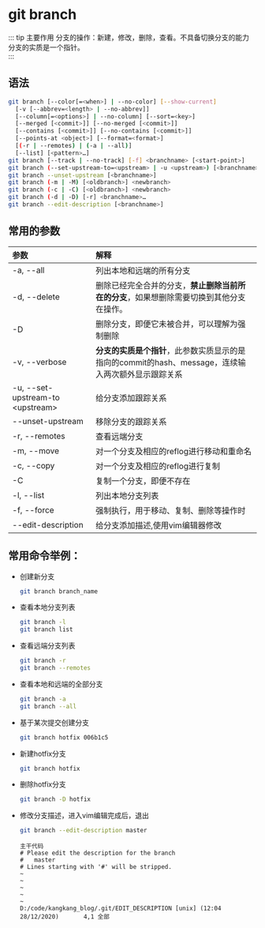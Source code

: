 # git branch

::: tip 主要作用
分支的操作：新建，修改，删除，查看。不具备切换分支的能力  
分支的实质是一个指针。  
:::

## 语法

```bash
git branch [--color[=<when>] | --no-color] [--show-current]
  [-v [--abbrev=<length> | --no-abbrev]]
  [--column[=<options>] | --no-column] [--sort=<key>]
  [--merged [<commit>]] [--no-merged [<commit>]]
  [--contains [<commit>]] [--no-contains [<commit>]]
  [--points-at <object>] [--format=<format>]
  [(-r | --remotes) | (-a | --all)]
  [--list] [<pattern>…​]
git branch [--track | --no-track] [-f] <branchname> [<start-point>]
git branch (--set-upstream-to=<upstream> | -u <upstream>) [<branchname>]
git branch --unset-upstream [<branchname>]
git branch (-m | -M) [<oldbranch>] <newbranch>
git branch (-c | -C) [<oldbranch>] <newbranch>
git branch (-d | -D) [-r] <branchname>…​
git branch --edit-description [<branchname>]
```

## 常用的参数

| 参数                                 | 解释                                                           |
|:---------------------------------- |:------------------------------------------------------------ |
| -a, --all                          | 列出本地和远端的所有分支                                                 |
| -d, --delete                       | 删除已经完全合并的分支，**禁止删除当前所在的分支**，如果想删除需要切换到其他分支在操作。               |
| -D                                 | 删除分支，即便它未被合并，可以理解为强制删除                                       |
| -v, --verbose                      | **分支的实质是个指针**，此参数实质显示的是指向的commit的hash、message，连续输入两次额外显示跟踪关系 |
| -u, --set-upstream-to \<upstream\> | 给分支添加跟踪关系                                                    |
| --unset-upstream                   | 移除分支的跟踪关系                                                    |
| -r, --remotes                      | 查看远端分支                                                       |
| -m, --move                         | 对一个分支及相应的reflog进行移动和重命名                                      |
| -c, --copy                         | 对一个分支及相应的reflog进行复制                                          |
| -C                                 | 复制一个分支，即便不存在                                                 |
| -l, --list                         | 列出本地分支列表                                                     |
| -f, --force                        | 强制执行，用于移动、复制、删除等操作时                                          |
| --edit-description                 | 给分支添加描述,使用vim编辑器修改                                           |

## 常用命令举例：

- 创建新分支
  
  ```bash
  git branch branch_name
  ```

- 查看本地分支列表
  
  ```bash
  git branch -l
  git branch list
  ```

- 查看远端分支列表
  
  ```bash
  git branch -r
  git branch --remotes
  ```

- 查看本地和远端的全部分支
  
  ```bash
  git branch -a
  git branch --all
  ```

- 基于某次提交创建分支
  
  ```bash
  git branch hotfix 006b1c5
  ```

- 新建hotfix分支
  
  ```bash
  git branch hotfix
  ```

- 删除hotfix分支
  
  ```bash
  git branch -D hotfix
  ```

- 修改分支描述，进入vim编辑完成后，退出
  
  ```bash
  git branch --edit-description master
  ```
  
  ```vim
  主干代码
  # Please edit the description for the branch
  #   master
  # Lines starting with '#' will be stripped.
  ~
  ~
  ~
  ~
  ~
  D:/code/kangkang_blog/.git/EDIT_DESCRIPTION [unix] (12:04 28/12/2020)       4,1 全部
  ```
